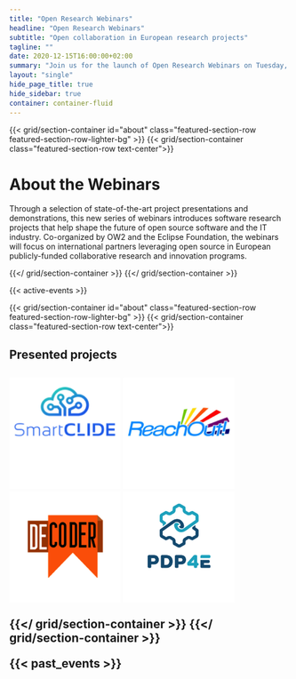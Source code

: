 ```yaml
---
title: "Open Research Webinars"
headline: "Open Research Webinars"
subtitle: "Open collaboration in European research projects"
tagline: ""
date: 2020-12-15T16:00:00+02:00
summary: "Join us for the launch of Open Research Webinars on Tuesday, December 15, 2020 at 16:00"
layout: "single"
hide_page_title: true
hide_sidebar: true
container: container-fluid
---
```


{{< grid/section-container id="about" class="featured-section-row featured-section-row-lighter-bg" >}}
{{< grid/section-container class="featured-section-row text-center">}}
<h1>About the Webinars</h1>
Through a selection of state-of-the-art project presentations and demonstrations, this new series of webinars introduces software research projects that help shape the future of open source software and the IT industry. Co-organized by OW2 and the Eclipse Foundation, the webinars will focus on international partners leveraging open source in European publicly-funded collaborative research and innovation programs.

{{</ grid/section-container >}}
{{</ grid/section-container >}}

{{< active-events >}}


{{< grid/section-container id="about" class="featured-section-row featured-section-row-lighter-bg" >}}
{{< grid/section-container class="featured-section-row text-center">}}
<h2>Presented projects<h2>
<a href="2020/december"><img src="2020/december/images/smartclide-squared-aligned.png" width="200" alt="SmartCLIDE"></a>
<a href="2020/december"><img src="2020/december/images/reachout-squared-aligned.png" width="200" alt="ReachOut!"></a>
<a href="2021/march"><img src="2021/march/images/decoder-squared-aligned.png" width="200" alt="DECODER"></a>
<a href="2021/march"><img src="2021/march/images/pdp4e-squared-aligned.png" width="200" alt="PDP4E"></a>

{{</ grid/section-container >}}
{{</ grid/section-container >}}

{{< past_events >}}
